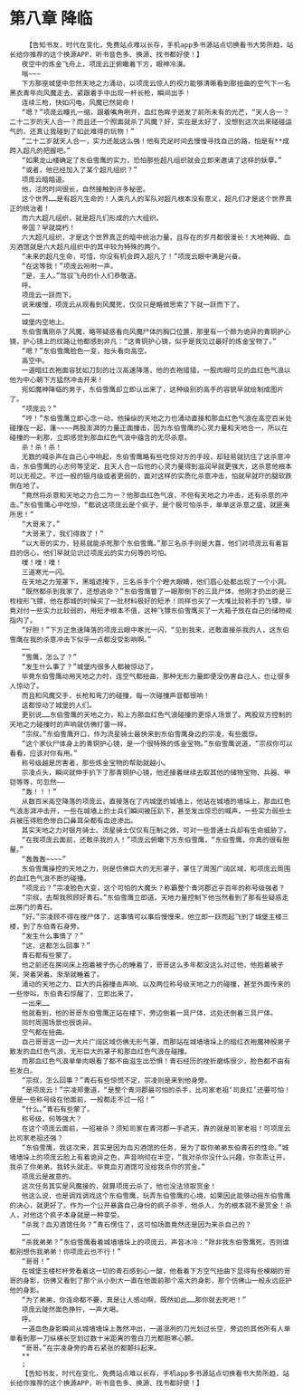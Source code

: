 # 第八章 降临
        【告知书友，时代在变化，免费站点难以长存，手机app多书源站点切换看书大势所趋，站长给你推荐的这个换源APP，听书音色多、换源、找书都好使！】
       夜空中的炼金飞舟上，项庞云正俯瞰着下方，眼神冷漠。
       嗡~~~
       下方那座城堡中忽然天地之力涌动，以项庞云惊人的视力能够清晰看到那扭曲的空气下一名黑衣青年向风魔走去，紧跟着手中出现一杆长枪，瞬间出手！
       连续三枪，快如闪电，风魔已然毙命！
       “嗯？”项庞云瞳孔一缩，跟着嘴角咧开，血红色眸子迸发了前所未有的光芒，“天人合一？二十二岁的天人合一？而且还一个照面就杀了风魔？好，实在是太好了，没想到这次出来碰碰运气的，还真让我碰到了如此难得的玩物！”
       “二十二岁就天人合一，实力还能这么强！他有充足时间去慢慢寻找自己的路，怕是有**成跨入超凡的把握吧。”
       “如果龙山楼确定了东伯雪鹰的实力，恐怕那些超凡组织就会立即来邀请了这样的妖孽。”
       “或者，他已经加入了某个超凡组织？”
       项庞云暗暗道。
       他，活的时间很长，自然接触到许多秘密。
       这个世界……是有超凡生命的！人类凡人的军队对超凡根本没有意义，超凡们才是这个世界真正的统治者！
       而六大超凡组织，就是超凡们形成的六大组织。
       帝国？早就腐朽！
       六大超凡组织，才是这个世界真正的暗中统治力量，且存在的岁月都很漫长！大地神殿、血刃酒馆就是六大超凡组织中的其中较为特殊的两个。
       “未来的超凡生命，可惜，你没有机会跨入超凡了！”项庞云眼中满是兴奋。
       “在这等我！”项庞云吩咐一声。
       “是，主人。”驾驭飞舟的仆人们恭敬道。
       呼。
       项庞云一跃而下。
       说来缓慢，项庞云从观看到风魔死，仅仅只是略微思索了下就一跃而下了。
       ……
       城堡内空地上。
       东伯雪鹰刚杀了风魔，略带疑惑看向风魔尸体的胸口位置，那里有一个颇为诡异的青铜护心镜，护心镜上的纹路让他都感到非凡：“这青铜护心镜，似乎是我见过最好的炼金宝物了。”
       “嗯？”东伯雪鹰脸色一变，抬头看向高空。
       高空中。
       一道暗红衣袍面容犹如刀刻的壮汉高速降落，他的衣袍猎猎，一股肉眼可见的血红色气浪以他为中心朝下方猛然冲击开来！
       宛如魔神降临的男子，东伯雪鹰却立即认出来了，这种级别的高手的容貌早就绘制成图片了。
       “项庞云？”
       “哼！”东伯雪鹰立即心念一动，他操纵的天地之力也涌动直接和那血红色气浪在高空百米处碰撞在一起，蓬~~~~两股澎湃的力量正面撞击，因为东伯雪鹰的心灵力量和天地合一，所以在碰撞的一刹那，立即感觉到那血红色气浪中蕴含的无尽杀意。
       杀！杀！杀！
       无数的喊杀声在自己心中响起，东伯雪鹰略有些吃惊对方的手段，却轻易就抗住了这杀意冲击，东伯雪鹰的心志何等坚定，且天人合一后他的心灵力量得到滋润早就更强大，这杀意他根本可以无视之。不过一般的银月级或者更弱的，面对这样的实质化杀意冲击，怕就早就吓的腿软跌倒在地了。
       “竟然将杀意和天地之力合二为一？他那血红色气浪，不但有天地之力冲击，还有杀意的冲击。”东伯雪鹰心中吃惊，“都说这项庞云是个疯子，是个极可怕杀手，单单这杀意之盛，就匪夷所思！”
       “大哥来了。”
       “大哥来了，我们得救了！”
       “以大哥的实力，轻易就能杀死那个东伯雪鹰。”那三名杀手则是大喜，他们对项庞云有着盲目的信心，他们早就见识过项庞云的实力何等的可怕。
       噗！噗！噗！
       三道寒光一闪。
       在天地之力笼罩下，黑暗遮掩下，三名杀手个个瞪大眼睛，他们眉心处都出现了一个小洞。
       “既然都杀到我家了，还想逃命？”东伯雪鹰瞥了一眼那倒下的三具尸体，他刚才扔出的是三枚梭形飞镖，他在郡城的时候买了一批材料极好的短矛！同样也买了一大堆比较称手的飞镖，毕竟对付一些实力比较弱的，用短矛根本不值，这种飞镖东伯雪鹰买了一大箱子放在自己的储物戒指内了。
       “好胆！”下方正急速降落的项庞云眼中寒光一闪，“见到我来，还敢直接杀我的人，这东伯雪鹰在我的杀意冲击下似乎一点都没受影响啊。”
       ……
       “雪鹰，怎么了？”
       “发生什么事了？”城堡内很多人都被惊动了。
       毕竟东伯雪鹰动用天地之力时，连空气都扭曲，那种无形力量即便没伤害自己人，也让很多人惊动了。
       而且和风魔交手，长枪和弯刀的碰撞，每一次碰撞声音都很响！
       这都惊动了城堡的人们。
       更别说……东伯雪鹰的天地之力，和上方那血红色气浪碰撞的更惊人场景了。两股双方控制的天地之力碰撞时的声响就仿佛打雷一样。
       “宗叔。”东伯雪鹰开口，作为流星骑士最快来到东伯雪鹰身边的宗凌，有些震惊。
       “这个家伙尸体身上的青铜护心镜，是一个很特殊的炼金宝物。”东伯雪鹰说道，“宗叔你可以看看，应该对你有用。”
       称号级越是厉害者，那些炼金宝物的帮助就越小。
       宗凌点头，瞬间就伸手扒下了那青铜护心镜，他还接着继续去取其他的储物宝物、兵器、甲铠等等，可忽然——
       “轰！！！”
       从数百米高空降落的项庞云，直接落在了内城堡的城墙上，他站在城墙的墙垛上，那血红色气浪澎湃冲击开，一些在城墙上的士兵们瞬间被压趴下，甚至发出惊恐的喊声，一些实力弱些士兵被压得脸色惨白口鼻耳朵都有血迹渗出。
       其实天地之力对银月骑士、流星骑士仅仅有压制之效，可对一些普通士兵却有生命威胁了。
       “在我项庞云面前，还敢杀我的人！”项庞云俯瞰下方东伯雪鹰，“东伯雪鹰，你真的很有胆量。”
       “轰轰轰~~~~”
       东伯雪鹰操控的天地之力，则是仿佛巨大的无形罩子，罩住了周围广阔区域，和项庞云周围的血红色气浪不断的碰撞。
       “项庞云？”宗凌脸色大变，这个可怕的大魔头？称霸整个青河郡近乎百年的称号级强者？
       “宗叔，去帮我照顾好青石。”东伯雪鹰立即道，天地力量控制下他当然看到了那有些疑惑走出房门的青石。
       “好。”宗凌顾不得在搜尸体了，这事情可以事后慢慢来，他立即一跃而起飞到了城堡主楼三楼，到了东伯青石身旁。
       “发生什么事情了？”
       “这，这都怎么回事？”
       青石都有些蒙了。
       他之前还在房间床上抱着被子伤心的睡着了，哥哥这么多年都没这么对过他，他抱着被子哭，哭着哭着，渐渐就睡着了。
       涌动的天地之力、巨大的兵器撞击声响、以及两位称号级天地之力的碰撞，甚至外面传来的一些惨叫，东伯青石惊醒了，立即出来了。
       一出来……
       他就看到，他的哥哥东伯雪鹰正站在楼下，旁边倒着一具尸体，远处还倒着三具尸体。
       同时周围场景也很诡异。
       空气都在扭曲。
       自己哥哥这一边一大片广阔区域仿佛无形气罩，而那站在城墙墙垛上的暗红衣袍魔神般男子散发的血红色气浪，无形巨大的罩子和那血红色气浪在碰撞。
       而那血红色气浪单单肉眼看了都不由滋生出恐惧！青石经历的挫折磨练很少，脸色都不由有些发白。
       “宗叔，怎么回事？”青石有些惊慌不定，宗凌则是来到他身旁。
       “是项庞云！”宗凌郑重道，“是整个青河郡最可怕的杀手，比司家老祖‘司良红’还要可怕！便是一些称号级在他面前，一般都走不过一招！”
       “什么。”青石有些蒙了。
       称号级，何等强大？
       在这个项庞云面前，一招被杀？须知司家在青河郡一手遮天，靠的就是司家老祖！可项庞云比司家老祖还强？
       “东伯雪鹰，我这次来，其实是因为血刃酒馆的任务，是为了取你弟弟东伯青石的性命。”城墙墙垛上的项庞云脸上有着诡异之色，声音响彻在半空，“我对杀你没什么兴趣，你乖乖让开，我杀了你弟弟，我转头就走。毕竟血刃酒馆可没给我杀你的赏金。”
       项庞云是故意的。
       这次任务其实是风魔接的，就算项庞云杀了，他也没法领取赏金！
       他这么说，也是调戏调戏这个东伯雪鹰，玩弄东伯雪鹰的心境，如果因此能够动摇东伯雪鹰的决心，就更好了。作为一个公开暴露自己身份的疯子杀手，他杀人，为的根本就不是赏金！杀人，对他这个疯子本身就是一种享受。
       “杀我？血刃酒馆任务？”青石愣住了，这可怕场面竟然还是因为来杀自己的？
       ……
       “杀我弟弟？”东伯雪鹰看着城墙墙垛上的项庞云，声音冰冷：“除非我东伯雪鹰死，否则谁都别想伤我弟弟！你项庞云也不行！”
       “哥哥！”
       在城堡主楼栏杆旁看着这一切的青石感到心一酸，他看着下方空气扭曲下显得有些模糊的哥哥的身影，仿佛又看到了那个从小到大一直在他面前那个高大的身影，那个仿佛山一般永远庇护他的身影。
       “为了弟弟，你连命都不要，真是让人感动啊，既然如此……那你就去死吧！”
       项庞云陡然面色狰狞，一声大喝。
       呼。
       一道血色身影瞬间从城墙墙垛上轰然冲出，一道凛冽的刀光划过长空，旁边的其他所有人单单看到那一刀纵横长空划过数十米距离的雪白刀光都胆寒心颤。
       “哥哥。”在宗凌身旁的青石紧张的都颤抖起来。
       **
       ;
       【告知书友，时代在变化，免费站点难以长存，手机app多书源站点切换看书大势所趋，站长给你推荐的这个换源APP，听书音色多、换源、找书都好使！】